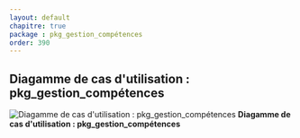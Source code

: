 ```yaml
---
layout: default
chapitre: true
package : pkg_gestion_compétences
order: 390
---
```


## Diagamme de cas d'utilisation : pkg_gestion_compétences

![Diagamme de cas d'utilisation : pkg_gestion_compétences](/prototype/diagrammes/pkg_gestion_compétences/uses_cases_pkg_technologies.svg)
**Diagamme de cas d'utilisation : pkg_gestion_compétences**